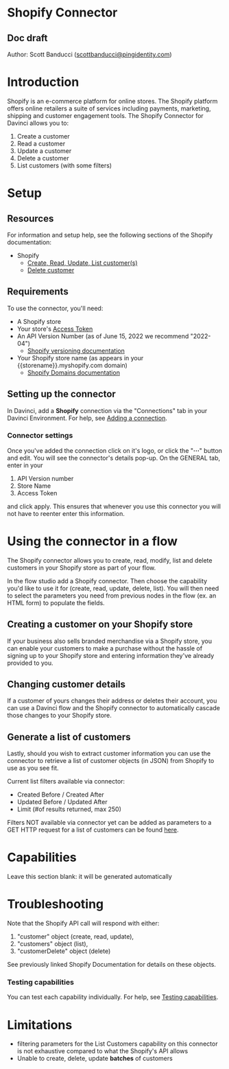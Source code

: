 # Shopify Connector


## Doc draft

Author: Scott Banducci (scottbanducci@pingidentity.com)


# Introduction

Shopify is an e-commerce platform for online stores. The Shopify platform offers online retailers a suite of services including payments, marketing, shipping and customer engagement tools. The Shopify Connector for Davinci allows you to:

1. Create a customer
2. Read a customer
3. Update a customer
4. Delete a customer
5. List customers (with some filters)

# Setup


## Resources

For information and setup help, see the following sections of the Shopify documentation:

* Shopify
	* [Create,  Read, Update, List customer(s)](https://shopify.dev/api/admin-rest/2022-04/resources/customer#post-customers "Shopify docs")
	* [Delete customer](https://shopify.dev/api/admin-graphql/2022-04/mutations/customerDelete "Shopify doc")

## Requirements

To use the connector, you'll need:



* A Shopify store
* Your store's [Access Token](https://www.shopify.ca/partners/blog/17056443-how-to-generate-a-shopify-api-token "Shopify doc")
* An API Version Number (as of June 15, 2022 we recommend "2022-04")
	* [Shopify versioning documentation](https://shopify.dev/api/usage/versioning "Shopify doc")
* Your Shopify store name (as appears in your {{storename}}.myshopify.com domain)
	* [Shopify Domains documentation](https://help.shopify.com/en/manual/domains "Shopify doc")



## Setting up the connector

In Davinci, add a **Shopify** connection via the "Connections" tab in your Davinci Environment. For help, see [Adding a connection](https://docs.google.com/document/d/1Sc9tD5tn9dl79qOWup0k3eKk5hrNVI8lZPAdm8loeiA/edit#).


### Connector settings

Once you've added the connection click on it's logo, or click the "**·****·****·**"  button and edit. 
You will see the connector's details pop-up. On the GENERAL tab, enter in your 
1) API Version number 
2) Store Name
3) Access Token

and click apply. This ensures that whenever you use this connector you will not have to reenter enter this information.

# Using the connector in a flow

The Shopify connector allows you to create, read, modify, list and delete customers in your Shopify store as part of your flow. 

In the flow studio add a Shopify connector. Then choose the capability you'd like to use it for (create, read, update, delete, list). You will then need to select the parameters you need from previous nodes in the flow (ex. an HTML form) to populate the fields. 

## Creating a customer on your Shopify store

If your business also sells branded merchandise via a Shopify store, you can enable your customers to make a purchase without the hassle of signing up to your Shopify store and entering information they've already provided to you. 


## Changing customer details

If a customer of yours changes their address or deletes their account, you can use a Davinci flow and the Shopify connector to automatically cascade those changes to your Shopify store.


## Generate a list of customers

Lastly, should you wish to extract customer information you can use the connector to retrieve a list of customer objects (in JSON) from Shopify to use as you see fit.

Current list filters available via connector:

* Created Before / Created After
 * Updated Before / Updated After
 * Limit (#of results returned, max 250)

Filters NOT available via connector yet can be added as parameters to a GET HTTP request for a list of customers can be found [here](https://shopify.dev/api/admin-rest/2022-04/resources/customer#get-customers "Shopify doc").


# Capabilities

Leave this section blank: it will be generated automatically


# Troubleshooting

Note that the Shopify API call will respond with either:

1)  "customer" object (create, read, update),
2)  "customers" object (list), 
3) "customerDelete" object (delete)

See previously linked Shopify Documentation for details on these objects.



### Testing capabilities

You can test each capability individually. For help, see [Testing capabilities](https://docs.google.com/document/d/1Sc9tD5tn9dl79qOWup0k3eKk5hrNVI8lZPAdm8loeiA/edit#).


# Limitations

* filtering parameters for the List Customers capability on this connector is not exhaustive compared to what the Shopify's API allows
* Unable to create, delete, update **batches** of customers
